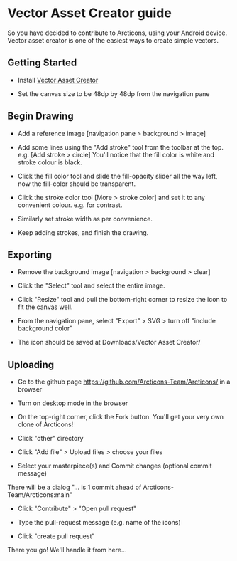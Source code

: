 # Vector Asset Creator guide

So you have decided to contribute to Arcticons, using your Android device.
Vector asset creator is one of the easiest ways to create simple vectors.

## Getting Started

- Install [Vector Asset Creator](https://play.google.com/store/apps/details?id=com.inglesdivino.vectorassetcreator)

- Set the canvas size to be 48dp by 48dp from the navigation pane

## Begin Drawing

- Add a reference image [navigation pane > background > image]

- Add some lines using the "Add stroke" tool from the toolbar at the top. e.g. [Add stroke > circle]
You'll notice that the fill color is white and stroke colour is black.

- Click the fill color tool and slide the fill-opacity slider all the way left, now the fill-color should be transparent.

- Click the stroke color tool [More > stroke color] and set it to any convenient colour. e.g. for contrast.

- Similarly set stroke width as per convenience.

- Keep adding strokes, and finish the drawing.

## Exporting

- Remove the background image [navigation > background > clear]

- Click the "Select" tool and select the entire image.

- Click "Resize" tool and pull the bottom-right corner to resize the icon to fit the canvas well.

- From the navigation pane, select "Export" > SVG > turn off "include background color"

- The icon should be saved at Downloads/Vector Asset Creator/

## Uploading

- Go to the github page <https://github.com/Arcticons-Team/Arcticons/> in a browser

- Turn on desktop mode in the browser

- On the top-right corner, click the Fork button. You'll get your very own clone of Arcticons!

- Click "other" directory

- Click "Add file" > Upload files > choose your files

- Select your masterpiece(s) and Commit changes (optional commit message)

There will be a dialog "... is 1 commit ahead of Arcticons-Team/Arcticons:main"

- Click "Contribute" > "Open pull request"

- Type the pull-request message (e.g. name of the icons)

- Click "create pull request"

There you go! We'll handle it from here...
